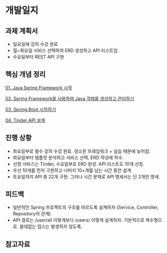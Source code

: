 # 개발일지

## 과제 계획서
- 일요일에 강의 수강 완료
- 월~화요일 서비스 선택하여 ERD 생성하고 API 리스트업
- 수요일부터 REST API 구현

## 핵심 개념 정리
[01. Java Spring Framework 시작](./resources/01.%20Java%20Spring%20Framework%20시작.md)

[02. Spring Framework를 사용하여 Java 객체를 생성하고 관리하기](./resources/02.%20Spring%20Framework를%20사용하여%20Java%20객체를%20생성하고%20관리하기.md)

[03. Spring Boot 시작하기](./resources/03.%20Spring%20Boot%20시작하기.md)

[04. Tinder API 설계](./resources/04.%20Tinder%20API%20설계.md)

## 진행 상황
- 화요일부로 필수 강의 수강 완료. 생소한 프레임워크 + 실습 때문에 늦어짐.
- 화요일부터 템플릿 분석하고 서비스 선택, ERD 작성에 착수.
- 선정 서비스는 Tinder, 수요일부로 ERD 완성. API 리스트도 10개 선정.
- 우선 10개를 먼저 구현하고 나머지 10+개를 남는 시간 동안 설계
- 토요일까지 API 총 22개 구현. 그러나 시간 문제로 API 명세서는 단 2개만 명세.

## 피드백
- 일반적인 Spring 프로젝트의 구조를 따르도록 설계하자 (Service, Controller, Repository의 관계)
- API 경로는 /user/all 이렇게보다 /users/ 이렇게 설계하자. 기본적으로 복수형으로. 쓸데없는 뎁스는 발생하지 않도록.

## 참고자료
